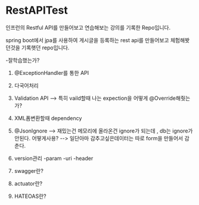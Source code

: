 # RestAPITest


인프런의 Restful API를 만들어보고 연습해보는 강의를 기록한 Repo입니다.

spring boot에서 jpa를 사용하여 게시글을 등록하는 rest api를 만들어보고 체험해봣던것을 기록햇던 repo입니다. 


-잘학습했는가?

1. @ExceptionHandler를 통한 API 

2. 다국어처리

3. Validation API --> 특히 vaild할때 나는 expection을 어떻게 @Override해줫는가?

4. XML폼변환할때 dependency

5. @JsonIgnore --> 재밌는건 메모리에 올라온건 ignore가 되는데 , db는 ignore가 안된다. 어떻게사용? --> 일단아마 감추고싶은데이터는 따로 form을 만들어서 감춘다.

6. version관리  -param -uri -header

7. swagger란?

8. actuator란?

9. HATEOAS란?

